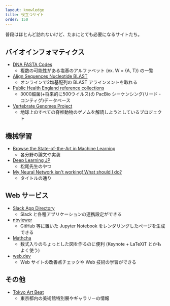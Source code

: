 ```yaml
---
layout: knowledge
title: 役立つサイト
order: 150
---
```


普段はほとんど訪れないけど、たまにとても必要になるサイトたち。



## バイオインフォマティクス

* [DNA FASTA Codes](http://www.boekhoff.info/dna-fasta-codes/)
  * 複数の可能性がある塩基のアルファベット (ex. W = {A, T}) の一覧
* [Align Sequences Nucleotide BLAST](https://blast.ncbi.nlm.nih.gov/Blast.cgi?PAGE_TYPE=BlastSearch&PROG_DEF=blastn&BLAST_PROG_DEF=megaBlast&BLAST_SPEC=blast2seq)
  * オンラインで2塩基配列の BLAST アラインメントを取れる
* [Public Health England reference collections](https://www.sanger.ac.uk/resources/downloads/bacteria/nctc/)
  * 3000細菌(+将来的に500ウイルス)の PacBio シーケンシング(リード・コンティグ)データベース
* [Vertebrate Genomes Project](https://vertebrategenomesproject.org/)
  * 地球上のすべての脊椎動物のゲノムを解読しようとしているプロジェクト



## 機械学習

* [Browse the State-of-the-Art in Machine Learning](https://paperswithcode.com/sota)
  * 各分野の論文や実装
* [Deep Learning JP](https://deeplearning.jp/)
  * 松尾先生のやつ
* [My Neural Network isn't working! What should I do?](http://theorangeduck.com/page/neural-network-not-working)
  * タイトルの通り



## Web サービス

* [Slack App Directory](https://slack.com/apps)
  * Slack と各種アプリケーションの連携設定ができる
* [nbviewer](https://nbviewer.jupyter.org/)
  * GitHub 等に置いた Jupyter Notebook をレンダリングしたページを生成できる
* [Mathcha](https://www.mathcha.io/editor)
  * 数式入りのちょっとした図を作るのに便利 (Keynote + LaTeXiT とかもよく使う)
* [web.dev](https://web.dev/)
  * Web サイトの改善点チェックや Web 技術の学習ができる



## その他

* [Tokyo Art Beat](http://www.tokyoartbeat.com/)
  * 東京都内の美術館特別展やギャラリーの情報

